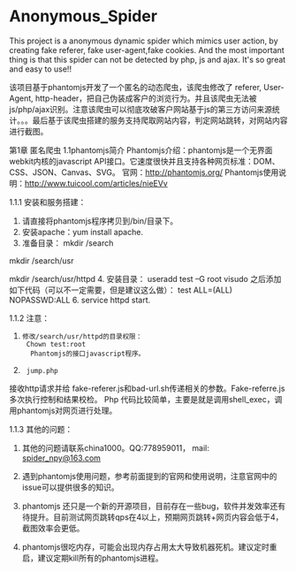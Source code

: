 Anonymous_Spider
================

This project is a anonymous dynamic spider which mimics user action, by creating fake referer, fake user-agent,fake cookies. And the most important thing is that this spider can not be detected by php, js and ajax. It's so great and easy to use!!

该项目基于phantomjs开发了一个匿名的动态爬虫，该爬虫修改了 referer, User-Agent, http-header，把自己伪装成客户的浏览行为。并且该爬虫无法被js/php/ajax识别。注意该爬虫可以彻底攻破客户网站基于js的第三方访问来源统计。。。最后基于该爬虫搭建的服务支持爬取网站内容，判定网站跳转，对网站内容进行截图。

第1章	 匿名爬虫
1.1phantomjs简介
Phantomjs介绍：phantomjs是一个无界面webkit内核的javascript API接口。它速度很快并且支持各种网页标准：DOM、CSS、JSON、Canvas、SVG。
官网：http://phantomjs.org/
Phantomjs使用说明：http://www.tuicool.com/articles/nieEVv

1.1.1 安装和服务搭建：
1. 请直接将phantomjs程序拷贝到/bin/目录下。
2.  安装apache：yum install apache.
3.  准备目录： 
mkdir /search

mkdir /search/usr

mkdir /search/usr/httpd
4. 安装目录：
useradd test –G root 
visudo 之后添加如下代码（可以不一定需要，但是建议这么做）：
		           test    ALL=(ALL)       NOPASSWD:ALL
6. service httpd start.

1.1.2 注意：
1.     修改/search/usr/httpd的目录权限：
	    Chown test:root
	     Phantomjs的接口javascript程序。
2.      jump.php
接收http请求并给 fake-referer.js和bad-url.sh传递相关的参数。Fake-referre.js多次执行控制和结果校检。
Php 代码比较简单，主要是就是调用shell_exec，调用phantomjs对网页进行处理。


1.1.3 其他的问题：
1. 其他的问题请联系china1000。QQ:778959011， mail: spider_npy@163.com


2. 遇到phantomjs使用问题，参考前面提到的官网和使用说明，注意官网中的issue可以提供很多的知识。


3. phantomjs 还只是一个新的开源项目，目前存在一些bug，软件并发效率还有待提升。目前测试网页跳转qps在4以上，预期网页跳转+网页内容会低于4，截图效率会更低。


4. phantomjs很吃内存，可能会出现内存占用太大导致机器死机。建议定时重启，建议定期kill所有的phantomjs进程。

